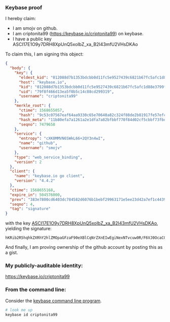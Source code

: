 ### Keybase proof

I hereby claim:

  * I am smojv on github.
  * I am criptonita99 (https://keybase.io/criptonita99) on keybase.
  * I have a public key ASCI17E1O9y7DRH8XpUnQ5xoIbZ_xa_B2I43mfU2VHsDKAo

To claim this, I am signing this object:

```json
{
  "body": {
    "key": {
      "eldest_kid": "012088d7b1353bdcbb0d11fc5e9527439c6821b67fc5afc1d88e3799f536547b03280a",
      "host": "keybase.io",
      "kid": "012088d7b1353bdcbb0d11fc5e9527439c6821b67fc5afc1d88e3799f536547b03280a",
      "uid": "79f8f466d13ea5f0b5c14c88cd299319",
      "username": "criptonita99"
    },
    "merkle_root": {
      "ctime": 1568655057,
      "hash": "9c53c07567eaf64aa9330c65e70648a82c324f88de2b81917fe57efcbebba0d42c188b29450ee0e04efdaef19ef218131597be8ce4a5edbafa4c4e17f771a2d8",
      "hash_meta": "11b80efa7a1261a2e1dfa7a82bfbbf770f84d02cf5cbbf73fbdf30c2e7419e18",
      "seqno": 7479658
    },
    "service": {
      "entropy": "cXK0MMVN6SWkL66+2QY3n4wI",
      "name": "github",
      "username": "smojv"
    },
    "type": "web_service_binding",
    "version": 2
  },
  "client": {
    "name": "keybase.io go client",
    "version": "4.4.2"
  },
  "ctime": 1568655168,
  "expire_in": 504576000,
  "prev": "383e7800cd6403dc784582d6076b1bebf29963171e5ee23d42a7ef1c44395f67",
  "seqno": 4,
  "tag": "signature"
}
```

with the key [ASCI17E1O9y7DRH8XpUnQ5xoIbZ_xa_B2I43mfU2VHsDKAo](https://keybase.io/criptonita99), yielding the signature:

```
hKRib2R5hqhkZXRhY2hlZMOpaGFzaF90eXBlCqNrZXnEIwEgiNexNTvcuw0R/F6VJ0OcaCG2f8WvwdiON5n1NlR7AygKp3BheWxvYWTESpcCBMQgOD54AM1kA9x4RYLWB2sb6/KZYxceXuI9QqfvHEQ5X2fEIFJyOrWZohuHPV4qvbaoFRGUQUZg/o6c1q0pT1DVC6YyAgHCo3NpZ8RAIHyfnf445S4wGesapEf8j4jgAjAKnAjof6NWoi4K9kQnmvaUWAxFfXDIDGm29xdTAxC4ux19KKejJufw9c7ZBqhzaWdfdHlwZSCkaGFzaIKkdHlwZQildmFsdWXEIBVQWFJ9Rv4FY/Hkvrw2WFjgxvHcecj7eJG0OY4ULYM7o3RhZ80CAqd2ZXJzaW9uAQ==

```

And finally, I am proving ownership of the github account by posting this as a gist.

### My publicly-auditable identity:

https://keybase.io/criptonita99

### From the command line:

Consider the [keybase command line program](https://keybase.io/download).

```bash
# look me up
keybase id criptonita99
```
